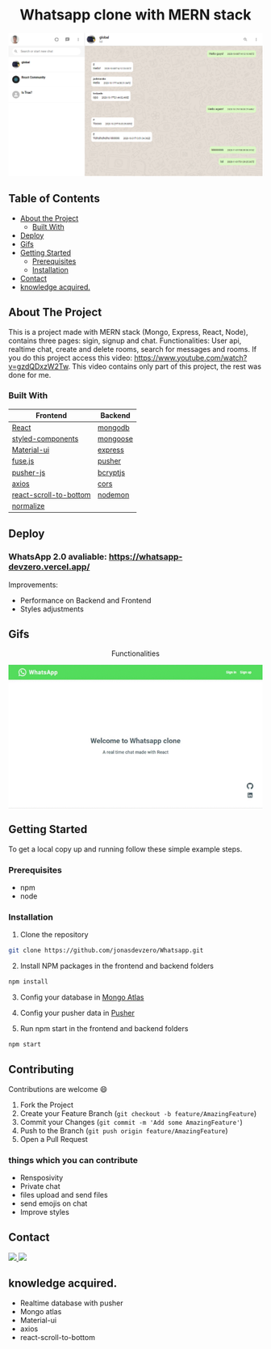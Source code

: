 <h1 align="center">Whatsapp clone with MERN stack</h1>
<img src="https://github.com/jonasdevzero/Media-Hub/blob/master/projects/whatsapp/chat.png" alt="chat page" />

<!-- TABLE OF CONTENTS -->
## Table of Contents

* [About the Project](#about-the-project)
  * [Built With](#built-with)
* [Deploy](#deploy)
* [Gifs](#gifs) 
* [Getting Started](#getting-started)
  * [Prerequisites](#prerequisites)
  * [Installation](#installation)
* [Contact](#contact)
* [knowledge acquired.](#knowledge-acquired)

<!-- ABOUT THE PROJECT -->
## About The Project

This is a project made with MERN stack (Mongo, Express, React, Node), contains three pages: sigin, signup and chat. 
Functionalities: User api, realtime chat, create and delete rooms, search for messages and rooms. If you do this project
access this video: https://www.youtube.com/watch?v=gzdQDxzW2Tw. This video contains only part of this project, the rest was done for me.

### Built With  

|                   Frontend                         |                         Backend                             |
|----------------------------------------------------|-------------------------------------------------------------|
|        [React](https://reactjs.org/)               |              [mongodb](https://www.mongodb.com/)            |
|[styled-components](https://styled-components.com/) |              [mongoose](https://mongoosejs.com/)            | 
|     [Material-ui](https://material-ui.com/)        |              [express](https://expressjs.com/pt-br/)        |
|       [fuse.js](https://fusejs.io/)                |                   [pusher](https://pusher.com/)             |
|      [pusher-js](https://pusher.com/)              |           [bcryptjs](https://www.npmjs.com/package/bcryptjs)|
|      [axios](https://github.com/axios/axios)       |               [cors](https://www.npmjs.com/package/co)      |
| [react-scroll-to-bottom](https://www.npmjs.com/package/react-scroll-to-bottom) |                  [nodemon](https://nodemon.io/)             |
|[normalize](https://necolas.github.io/normalize.css/)|

<!-- PRESENTATION -->
## Deploy 

### WhatsApp 2.0 avaliable: https://whatsapp-devzero.vercel.app/
Improvements:
- Performance on Backend and Frontend
- Styles adjustments

## Gifs 

<p align="center">Functionalities</p>
<img src="https://github.com/jonasdevzero/Media-Hub/blob/master/projects/whatsapp/gif.gif" alt="gif" align="center" />

<!-- GETTING STARTED -->
## Getting Started
To get a local copy up and running follow these simple example steps.

### Prerequisites
* npm
* node

### Installation

1. Clone the repository
```sh
git clone https://github.com/jonasdevzero/Whatsapp.git
```
2. Install NPM packages in the frontend and backend folders
```sh
npm install
```
3. Config your database in [Mongo Atlas](https://cloud.mongodb.com/)

4. Config your pusher data in [Pusher](https://pusher.com/)

5. Run npm start in the frontend and backend folders                                       
```sh 
npm start
```

<!-- CONTRIBUTING -->
## Contributing
Contributions are welcome :smile:

1. Fork the Project
2. Create your Feature Branch (`git checkout -b feature/AmazingFeature`)
3. Commit your Changes (`git commit -m 'Add some AmazingFeature'`)
4. Push to the Branch (`git push origin feature/AmazingFeature`)
5. Open a Pull Request

### things which you can contribute

- Rensposivity
- Private chat
- files upload and send files
- send emojis on chat
- Improve styles

<!-- CONTACT -->
## Contact

<a target="_blank" href="https://www.linkedin.com/in/jonasdevzero">
 <img src="https://img.shields.io/badge/linkedin-%230077B5.svg?&style=for-the-badge&logo=linkedin&logoColor=white" />
</a>
<a target="_blank" href="mailto:jonasdevzero@gmail.com">
 <img src="https://img.shields.io/badge/gmail-D14836?&style=for-the-badge&logo=gmail&logoColor=white" />
</a> 

<!-- ACKNOWLEDGEMENTS -->
## knowledge acquired.
- Realtime database with pusher
- Mongo atlas
- Material-ui
- axios
- react-scroll-to-bottom
